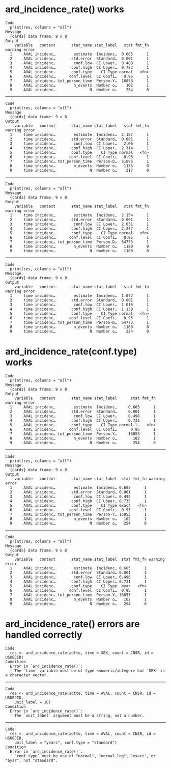# ard_incidence_rate() works

    Code
      print(res, columns = "all")
    Message
      {cards} data frame: 9 x 8
    Output
        variable   context       stat_name stat_label   stat fmt_fn warning error
      1     AVAL incidenc…        estimate  Incidenc…  0.605      1              
      2     AVAL incidenc…       std.error  Standard…  0.001      1              
      3     AVAL incidenc…        conf.low  CI Lower…  0.488      1              
      4     AVAL incidenc…       conf.high  CI Upper…  0.723      1              
      5     AVAL incidenc…       conf.type    CI Type normal   <fn>              
      6     AVAL incidenc…      conf.level  CI Confi…   0.95      1              
      7     AVAL incidenc… tot_person_time  Person-Y…  16853      1              
      8     AVAL incidenc…        n_events  Number o…    102      1              
      9     AVAL incidenc…               N  Number o…    254      0              

---

    Code
      print(res, columns = "all")
    Message
      {cards} data frame: 9 x 8
    Output
        variable   context       stat_name stat_label   stat fmt_fn warning error
      1     time incidenc…        estimate  Incidenc…  2.187      1              
      2     time incidenc…       std.error  Standard…  0.001      1              
      3     time incidenc…        conf.low  CI Lower…   2.06      1              
      4     time incidenc…       conf.high  CI Upper…  2.314      1              
      5     time incidenc…       conf.type    CI Type normal   <fn>              
      6     time incidenc…      conf.level  CI Confi…   0.95      1              
      7     time incidenc… tot_person_time  Person-D…  51895      1              
      8     time incidenc…        n_events  Number o…   1135      0              
      9     time incidenc…               N  Number o…    217      0              

---

    Code
      print(res, columns = "all")
    Message
      {cards} data frame: 9 x 8
    Output
        variable   context       stat_name stat_label   stat fmt_fn warning error
      1     time incidenc…        estimate  Incidenc…  2.154      1              
      2     time incidenc…       std.error  Standard…  0.001      1              
      3     time incidenc…        conf.low  CI Lower…  2.031      1              
      4     time incidenc…       conf.high  CI Upper…  2.277      1              
      5     time incidenc…       conf.type    CI Type normal   <fn>              
      6     time incidenc…      conf.level  CI Confi…   0.95      1              
      7     time incidenc… tot_person_time  Person-D…  54773      1              
      8     time incidenc…        n_events  Number o…   1180      0              
      9     time incidenc…               N  Number o…   1180      0              

---

    Code
      print(res, columns = "all")
    Message
      {cards} data frame: 9 x 8
    Output
        variable   context       stat_name stat_label   stat fmt_fn warning error
      1     time incidenc…        estimate  Incidenc…  1.077      1              
      2     time incidenc…       std.error  Standard…  0.001      1              
      3     time incidenc…        conf.low  CI Lower…  1.016      1              
      4     time incidenc…       conf.high  CI Upper…  1.139      1              
      5     time incidenc…       conf.type    CI Type normal   <fn>              
      6     time incidenc…      conf.level  CI Confi…   0.95      1              
      7     time incidenc… tot_person_time  Person-D…  54773      1              
      8     time incidenc…        n_events  Number o…   1180      0              
      9     time incidenc…               N  Number o…    224      0              

# ard_incidence_rate(conf.type) works

    Code
      print(res, columns = "all")
    Message
      {cards} data frame: 9 x 8
    Output
        variable   context       stat_name stat_label      stat fmt_fn warning error
      1     AVAL incidenc…        estimate  Incidenc…     0.605      1              
      2     AVAL incidenc…       std.error  Standard…     0.001      1              
      3     AVAL incidenc…        conf.low  CI Lower…     0.498      1              
      4     AVAL incidenc…       conf.high  CI Upper…     0.735      1              
      5     AVAL incidenc…       conf.type    CI Type normal-l…   <fn>              
      6     AVAL incidenc…      conf.level  CI Confi…      0.95      1              
      7     AVAL incidenc… tot_person_time  Person-Y…     16853      1              
      8     AVAL incidenc…        n_events  Number o…       102      1              
      9     AVAL incidenc…               N  Number o…       254      0              

---

    Code
      print(res, columns = "all")
    Message
      {cards} data frame: 9 x 8
    Output
        variable   context       stat_name stat_label  stat fmt_fn warning error
      1     AVAL incidenc…        estimate  Incidenc… 0.605      1              
      2     AVAL incidenc…       std.error  Standard… 0.001      1              
      3     AVAL incidenc…        conf.low  CI Lower… 0.493      1              
      4     AVAL incidenc…       conf.high  CI Upper… 0.735      1              
      5     AVAL incidenc…       conf.type    CI Type exact   <fn>              
      6     AVAL incidenc…      conf.level  CI Confi…  0.95      1              
      7     AVAL incidenc… tot_person_time  Person-Y… 16853      1              
      8     AVAL incidenc…        n_events  Number o…   102      1              
      9     AVAL incidenc…               N  Number o…   254      0              

---

    Code
      print(res, columns = "all")
    Message
      {cards} data frame: 9 x 8
    Output
        variable   context       stat_name stat_label  stat fmt_fn warning error
      1     AVAL incidenc…        estimate  Incidenc… 0.605      1              
      2     AVAL incidenc…       std.error  Standard… 0.001      1              
      3     AVAL incidenc…        conf.low  CI Lower… 0.496      1              
      4     AVAL incidenc…       conf.high  CI Upper… 0.731      1              
      5     AVAL incidenc…       conf.type    CI Type  byar   <fn>              
      6     AVAL incidenc…      conf.level  CI Confi…  0.95      1              
      7     AVAL incidenc… tot_person_time  Person-Y… 16853      1              
      8     AVAL incidenc…        n_events  Number o…   102      1              
      9     AVAL incidenc…               N  Number o…   254      0              

# ard_incidence_rate() errors are handled correctly

    Code
      res <- ard_incidence_rate(adtte, time = SEX, count = CNSR, id = USUBJID)
    Condition
      Error in `ard_incidence_rate()`:
      ! The `time` variable must be of type <numeric/integer> but `SEX` is a character vector.

---

    Code
      res <- ard_incidence_rate(adtte, time = AVAL, count = CNSR, id = USUBJID,
        unit_label = 10)
    Condition
      Error in `ard_incidence_rate()`:
      ! The `unit_label` argument must be a string, not a number.

---

    Code
      res <- ard_incidence_rate(adtte, time = AVAL, count = CNSR, id = USUBJID,
        unit_label = "years", conf.type = "standard")
    Condition
      Error in `ard_incidence_rate()`:
      ! `conf.type` must be one of "normal", "normal-log", "exact", or "byar", not "standard".

